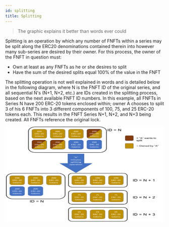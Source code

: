 ```yaml
---
id: splitting
title: Splitting
---
```


> The graphic explains it better than words ever could

Splitting is an operation by which any number of FNFTs within a series may be split along the ERC20 denominations contained therein into however many sub-series are desired by their owner. For this process, the owner of the FNFT in question must:

- Own at least as any FNFTs as he or she desires to split
- Have the sum of the desired splits equal 100% of the value in the FNFT

The splitting operation is not well explained in words and is detailed below in the following diagram, where N is the FNFT ID of the original series, and all sequential N's (N+1, N+2, etc.) are IDs created in the splitting process, based on the next available FNFT ID numbers. In this example, all FNFTs in Series N have 200 ERC-20 tokens enclosed within; owner A chooses to split 3 of his 6 FNFTs into 3 different components of 100, 75, and 25 ERC-20 tokens each. This results in the FNFT Series N+1, N+2, and N+3 being created. All FNFTs reference the original lock. 

<p align='center'>
    <img src='../../../static/img/split.png' alt='1' width="500" height="300" />
</p>
